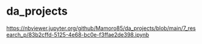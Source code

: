 # da_projects
https://nbviewer.jupyter.org/github/Mamoro85/da_projects/blob/main/7_research_p/83b2cffd-5125-4e68-bc0e-f3ffae2de398.ipynb
